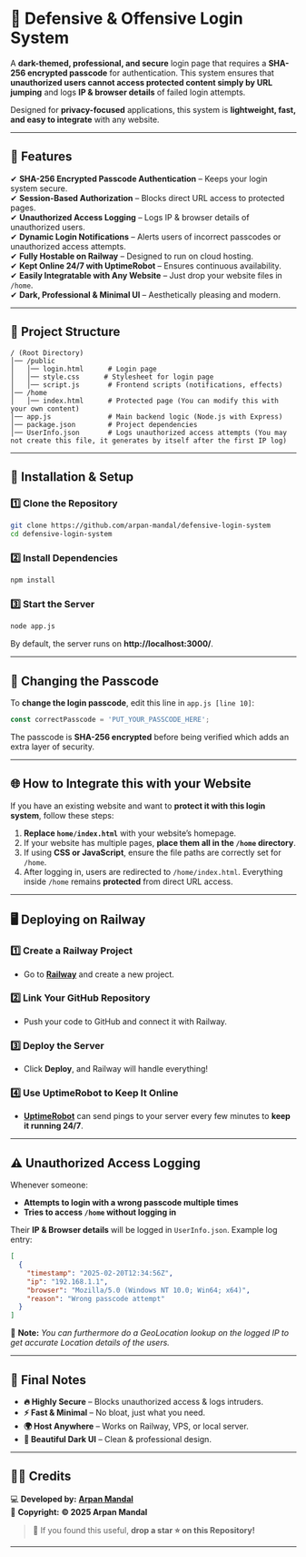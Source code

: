 # **🔐 Defensive & Offensive Login System**  

A **dark-themed, professional, and secure** login page that requires a **SHA-256 encrypted passcode** for authentication. This system ensures that **unauthorized users cannot access protected content simply by URL jumping** and logs **IP & browser details** of failed login attempts.  

Designed for **privacy-focused** applications, this system is **lightweight, fast, and easy to integrate** with any website.  

---

## **🚀 Features**  
✔ **SHA-256 Encrypted Passcode Authentication** – Keeps your login system secure.  
✔ **Session-Based Authorization** – Blocks direct URL access to protected pages.  
✔ **Unauthorized Access Logging** – Logs IP & browser details of unauthorized users.  
✔ **Dynamic Login Notifications** – Alerts users of incorrect passcodes or unauthorized access attempts.  
✔ **Fully Hostable on Railway** – Designed to run on cloud hosting.  
✔ **Kept Online 24/7 with UptimeRobot** – Ensures continuous availability.  
✔ **Easily Integratable with Any Website** – Just drop your website files in `/home`.  
✔ **Dark, Professional & Minimal UI** – Aesthetically pleasing and modern.  

---

## **📂 Project Structure**  

```
/ (Root Directory)
│── /public
│   │── login.html      # Login page
│   │── style.css      # Stylesheet for login page
│   │── script.js       # Frontend scripts (notifications, effects)
│── /home
│   │── index.html      # Protected page (You can modify this with your own content)
│── app.js              # Main backend logic (Node.js with Express)
│── package.json        # Project dependencies
│── UserInfo.json       # Logs unauthorized access attempts (You may not create this file, it generates by itself after the first IP log)
```

---

## **🔧 Installation & Setup**  

### **1️⃣ Clone the Repository**  
```sh
git clone https://github.com/arpan-mandal/defensive-login-system
cd defensive-login-system
```

### **2️⃣ Install Dependencies**  
```sh
npm install
```

### **3️⃣ Start the Server**  
```sh
node app.js
```
By default, the server runs on **http://localhost:3000/**.  

---

## **🔑 Changing the Passcode**  

To **change the login passcode**, edit this line in `app.js [line 10]`:  

```js
const correctPasscode = 'PUT_YOUR_PASSCODE_HERE';
```
The passcode is **SHA-256 encrypted** before being verified which adds an extra layer of security.

---

## **🌐 How to Integrate this with your Website**  

If you have an existing website and want to **protect it with this login system**, follow these steps:  

1. **Replace `home/index.html`** with your website’s homepage.  
2. If your website has multiple pages, **place them all in the `/home` directory**.  
3. If using **CSS or JavaScript**, ensure the file paths are correctly set for `/home`.  
4. After logging in, users are redirected to `/home/index.html`. Everything inside `/home` remains **protected** from direct URL access.  

---

## **🖥️ Deploying on Railway**  

### **1️⃣ Create a Railway Project**  
- Go to **[Railway](https://railway.app/)** and create a new project.  

### **2️⃣ Link Your GitHub Repository**  
- Push your code to GitHub and connect it with Railway.  

### **3️⃣ Deploy the Server**  
- Click **Deploy**, and Railway will handle everything!  

### **4️⃣ Use UptimeRobot to Keep It Online**  
- **[UptimeRobot](https://uptimerobot.com/)** can send pings to your server every few minutes to **keep it running 24/7**.  

---

## **⚠️ Unauthorized Access Logging**  

Whenever someone:  
- **Attempts to login with a wrong passcode multiple times**  
- **Tries to access `/home` without logging in**  

Their **IP & Browser details** will be logged in `UserInfo.json`. Example log entry:  

```json
[
  {
    "timestamp": "2025-02-20T12:34:56Z",
    "ip": "192.168.1.1",
    "browser": "Mozilla/5.0 (Windows NT 10.0; Win64; x64)",
    "reason": "Wrong passcode attempt"
  }
]
```
📌 **Note:** <i>You can furthermore do a GeoLocation lookup on the logged IP to get accurate Location details of the users.</i>

---

## **📌 Final Notes**  

- **🔥 Highly Secure** – Blocks unauthorized access & logs intruders.  
- **⚡ Fast & Minimal** – No bloat, just what you need.  
- **🌍 Host Anywhere** – Works on Railway, VPS, or local server.  
- **🎨 Beautiful Dark UI** – Clean & professional design.  

---

## **👨‍💻 Credits**  

💻 **Developed by:** **[Arpan Mandal](https://arpanm.xyz/)**  
📅 **Copyright:** **© 2025 Arpan Mandal**  


> 🙌 If you found this useful, **drop a star ⭐ on this Repository!**  

---
